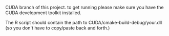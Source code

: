 CUDA branch of this project. to get running please make sure you have the CUDA development toolkit installed.

The R script should contain the path to CUDA/cmake-build-debug/your.dll (so you don't have to copy/paste back and forth.)
